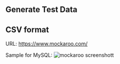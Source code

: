 ## Generate Test Data

## CSV format
URL: https://www.mockaroo.com/

Sample for MySQL: 
![mockaroo screenshott](http://hirokoymj.com/images/mockaroo_test-data-generation_CSV.png)
